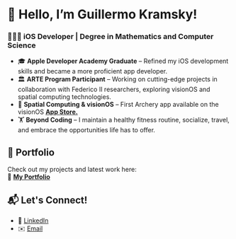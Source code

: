 # 🫡 Hello, I’m Guillermo Kramsky!

### 👨🏻‍💻 iOS Developer | Degree in Mathematics and Computer Science
- 🎓 **Apple Developer Academy Graduate** – Refined my iOS development skills and became a more proficient app developer.  
- 🏛️ **ARTE Program Participant** – Working on cutting-edge projects in collaboration with Federico II researchers, exploring visionOS and spatial computing technologies.
- 🎯 **Spatial Computing & visionOS** – First Archery app available on the visionOS **[App Store.](https://apps.apple.com/us/app/target-rush-archery-game/id6698876764?platform=vision)**   
- 🏋️ **Beyond Coding** – I maintain a healthy fitness routine, socialize, travel, and embrace the opportunities life has to offer.  

## 📌 Portfolio  
Check out my projects and latest work here:  
🔗 **[My Portfolio](https://guillermokramsky.netlify.app)**  

## 📬 Let's Connect!  
- 💼 [LinkedIn](https://www.linkedin.com/in/guillermo-kramsky-5a9ba3246)  
- ✉️ [Email](mailto:memo.kramsky@gmail.com)  
